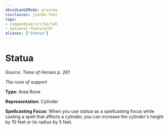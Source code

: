 ```yaml
---
obsidianUIMode: preview
cssclasses: json5e-feat
tags:
- compendium/src/5e/toh
- optional-feature/dr
aliases: ["Statua"]
---
```

# Statua
*Source: Tome of Heroes p. 261*  

*The rune of support*

**Type**: Area Rune

**Representation**: Cylinder

**Spellcasting Focus**: When you use *statua* as a spellcasting focus while casting a spell that affects a cylinder, you can increase the cylinder's height by 10 feet or its radius by 5 feet.